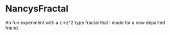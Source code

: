 # NancysFractal
 An fun experiment with a z->z^2 type fractal that I made for a now departed friend. 
